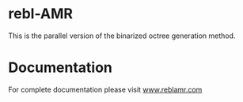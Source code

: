 # rebl-AMR
This is the parallel version of the binarized octree generation method.

# Documentation 

For complete documentation please visit www.reblamr.com 


